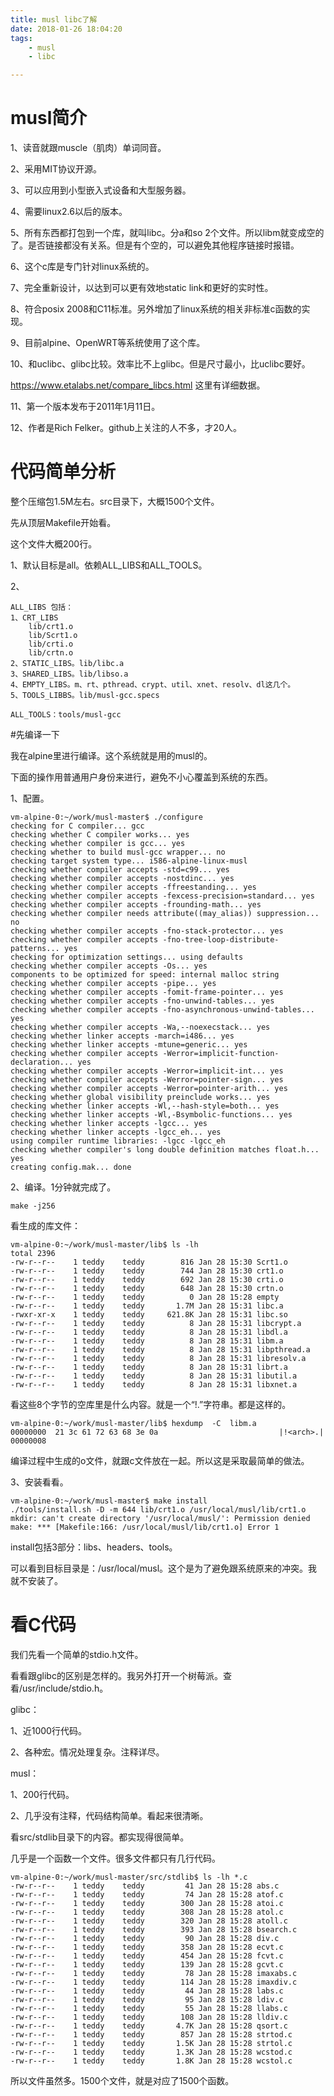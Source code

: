 ```yaml
---
title: musl libc了解
date: 2018-01-26 18:04:20
tags:
	- musl
	- libc

---
```




# musl简介

1、读音就跟muscle（肌肉）单词同音。

2、采用MIT协议开源。

3、可以应用到小型嵌入式设备和大型服务器。

4、需要linux2.6以后的版本。

5、所有东西都打包到一个库，就叫libc。分a和so 2个文件。所以libm就变成空的了。是否链接都没有关系。但是有个空的，可以避免其他程序链接时报错。

6、这个c库是专门针对linux系统的。

7、完全重新设计，以达到可以更有效地static link和更好的实时性。

8、符合posix 2008和C11标准。另外增加了linux系统的相关非标准c函数的实现。

9、目前alpine、OpenWRT等系统使用了这个库。

10、和uclibc、glibc比较。效率比不上glibc。但是尺寸最小，比uclibc要好。

https://www.etalabs.net/compare_libcs.html 这里有详细数据。

11、第一个版本发布于2011年1月11日。

12、作者是Rich Felker。github上关注的人不多，才20人。

# 代码简单分析

整个压缩包1.5M左右。src目录下，大概1500个文件。

先从顶层Makefile开始看。

这个文件大概200行。

1、默认目标是all。依赖ALL_LIBS和ALL_TOOLS。

2、

```
ALL_LIBS 包括：
1、CRT_LIBS
	lib/crt1.o
	lib/Scrt1.o
	lib/crti.o
	lib/crtn.o
2、STATIC_LIBS。lib/libc.a
3、SHARED_LIBS。lib/libso.a
4、EMPTY_LIBS。m、rt、pthread、crypt、util、xnet、resolv、dl这几个。
5、TOOLS_LIBBS。lib/musl-gcc.specs
```

```
ALL_TOOLS：tools/musl-gcc
```

#先编译一下

我在alpine里进行编译。这个系统就是用的musl的。

下面的操作用普通用户身份来进行，避免不小心覆盖到系统的东西。

1、配置。

```
vm-alpine-0:~/work/musl-master$ ./configure 
checking for C compiler... gcc
checking whether C compiler works... yes
checking whether compiler is gcc... yes
checking whether to build musl-gcc wrapper... no
checking target system type... i586-alpine-linux-musl
checking whether compiler accepts -std=c99... yes
checking whether compiler accepts -nostdinc... yes
checking whether compiler accepts -ffreestanding... yes
checking whether compiler accepts -fexcess-precision=standard... yes
checking whether compiler accepts -frounding-math... yes
checking whether compiler needs attribute((may_alias)) suppression... no
checking whether compiler accepts -fno-stack-protector... yes
checking whether compiler accepts -fno-tree-loop-distribute-patterns... yes
checking for optimization settings... using defaults
checking whether compiler accepts -Os... yes
components to be optimized for speed: internal malloc string
checking whether compiler accepts -pipe... yes
checking whether compiler accepts -fomit-frame-pointer... yes
checking whether compiler accepts -fno-unwind-tables... yes
checking whether compiler accepts -fno-asynchronous-unwind-tables... yes
checking whether compiler accepts -Wa,--noexecstack... yes
checking whether linker accepts -march=i486... yes
checking whether linker accepts -mtune=generic... yes
checking whether compiler accepts -Werror=implicit-function-declaration... yes
checking whether compiler accepts -Werror=implicit-int... yes
checking whether compiler accepts -Werror=pointer-sign... yes
checking whether compiler accepts -Werror=pointer-arith... yes
checking whether global visibility preinclude works... yes
checking whether linker accepts -Wl,--hash-style=both... yes
checking whether linker accepts -Wl,-Bsymbolic-functions... yes
checking whether linker accepts -lgcc... yes
checking whether linker accepts -lgcc_eh... yes
using compiler runtime libraries: -lgcc -lgcc_eh
checking whether compiler's long double definition matches float.h... yes
creating config.mak... done
```

2、编译。1分钟就完成了。

```
make -j256
```

看生成的库文件：

```
vm-alpine-0:~/work/musl-master/lib$ ls -lh
total 2396
-rw-r--r--    1 teddy    teddy        816 Jan 28 15:30 Scrt1.o
-rw-r--r--    1 teddy    teddy        744 Jan 28 15:30 crt1.o
-rw-r--r--    1 teddy    teddy        692 Jan 28 15:30 crti.o
-rw-r--r--    1 teddy    teddy        648 Jan 28 15:30 crtn.o
-rw-r--r--    1 teddy    teddy          0 Jan 28 15:28 empty
-rw-r--r--    1 teddy    teddy       1.7M Jan 28 15:31 libc.a
-rwxr-xr-x    1 teddy    teddy     621.8K Jan 28 15:31 libc.so
-rw-r--r--    1 teddy    teddy          8 Jan 28 15:31 libcrypt.a
-rw-r--r--    1 teddy    teddy          8 Jan 28 15:31 libdl.a
-rw-r--r--    1 teddy    teddy          8 Jan 28 15:31 libm.a
-rw-r--r--    1 teddy    teddy          8 Jan 28 15:31 libpthread.a
-rw-r--r--    1 teddy    teddy          8 Jan 28 15:31 libresolv.a
-rw-r--r--    1 teddy    teddy          8 Jan 28 15:31 librt.a
-rw-r--r--    1 teddy    teddy          8 Jan 28 15:31 libutil.a
-rw-r--r--    1 teddy    teddy          8 Jan 28 15:31 libxnet.a
```

看这些8个字节的空库里是什么内容。就是一个“!<arch>.”字符串。都是这样的。

```
vm-alpine-0:~/work/musl-master/lib$ hexdump  -C  libm.a
00000000  21 3c 61 72 63 68 3e 0a                           |!<arch>.|
00000008
```

编译过程中生成的o文件，就跟c文件放在一起。所以这是采取最简单的做法。

3、安装看看。

```
vm-alpine-0:~/work/musl-master$ make install
./tools/install.sh -D -m 644 lib/crt1.o /usr/local/musl/lib/crt1.o
mkdir: can't create directory '/usr/local/musl/': Permission denied
make: *** [Makefile:166: /usr/local/musl/lib/crt1.o] Error 1
```

install包括3部分：libs、headers、tools。

可以看到目标目录是：/usr/local/musl。这个是为了避免跟系统原来的冲突。我就不安装了。

# 看C代码

我们先看一个简单的stdio.h文件。

看看跟glibc的区别是怎样的。我另外打开一个树莓派。查看/usr/include/stdio.h。

glibc：

1、近1000行代码。

2、各种宏。情况处理复杂。注释详尽。

musl： 

1、200行代码。

2、几乎没有注释，代码结构简单。看起来很清晰。

看src/stdlib目录下的内容。都实现得很简单。

几乎是一个函数一个文件。很多文件都只有几行代码。

```
vm-alpine-0:~/work/musl-master/src/stdlib$ ls -lh *.c
-rw-r--r--    1 teddy    teddy         41 Jan 28 15:28 abs.c
-rw-r--r--    1 teddy    teddy         74 Jan 28 15:28 atof.c
-rw-r--r--    1 teddy    teddy        300 Jan 28 15:28 atoi.c
-rw-r--r--    1 teddy    teddy        308 Jan 28 15:28 atol.c
-rw-r--r--    1 teddy    teddy        320 Jan 28 15:28 atoll.c
-rw-r--r--    1 teddy    teddy        393 Jan 28 15:28 bsearch.c
-rw-r--r--    1 teddy    teddy         90 Jan 28 15:28 div.c
-rw-r--r--    1 teddy    teddy        358 Jan 28 15:28 ecvt.c
-rw-r--r--    1 teddy    teddy        454 Jan 28 15:28 fcvt.c
-rw-r--r--    1 teddy    teddy        139 Jan 28 15:28 gcvt.c
-rw-r--r--    1 teddy    teddy         78 Jan 28 15:28 imaxabs.c
-rw-r--r--    1 teddy    teddy        114 Jan 28 15:28 imaxdiv.c
-rw-r--r--    1 teddy    teddy         44 Jan 28 15:28 labs.c
-rw-r--r--    1 teddy    teddy         95 Jan 28 15:28 ldiv.c
-rw-r--r--    1 teddy    teddy         55 Jan 28 15:28 llabs.c
-rw-r--r--    1 teddy    teddy        108 Jan 28 15:28 lldiv.c
-rw-r--r--    1 teddy    teddy       4.7K Jan 28 15:28 qsort.c
-rw-r--r--    1 teddy    teddy        857 Jan 28 15:28 strtod.c
-rw-r--r--    1 teddy    teddy       1.5K Jan 28 15:28 strtol.c
-rw-r--r--    1 teddy    teddy       1.3K Jan 28 15:28 wcstod.c
-rw-r--r--    1 teddy    teddy       1.8K Jan 28 15:28 wcstol.c
```

所以文件虽然多。1500个文件，就是对应了1500个函数。

